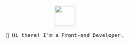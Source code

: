 <p align="center">
  <img src="https://i.pinimg.com/originals/6a/5f/a1/6a5fa189a67bbb35c14d3db00c317308.gif" width="55px">
   <br><br>
  <samp>
    👋 Hi there! I'm a Front-end Developer.
  </samp>
</p>

